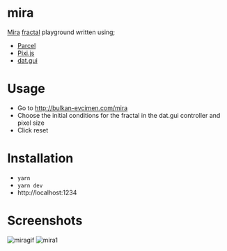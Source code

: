 mira
====

[Mira](http://www.copysense.co.uk/mira.php) [fractal](http://mathworld.wolfram.com/MiraFractal.html) playground written using;

* [Parcel](https://parceljs.org/javascript.html)
* [Pixi.js](http://www.pixijs.com/)
* [dat.gui](https://github.com/dataarts/dat.gui)


Usage
=====

* Go to http://bulkan-evcimen.com/mira
* Choose the initial conditions for the fractal in the dat.gui controller and pixel size
* Click reset 


Installation
============

* `yarn`
* `yarn dev`
* http://localhost:1234


Screenshots
===========

![miragif](http://i.imgur.com/J55EeyV.gif)
![mira1](https://raw.github.com/bulkan/mira/master/mira1.png)
